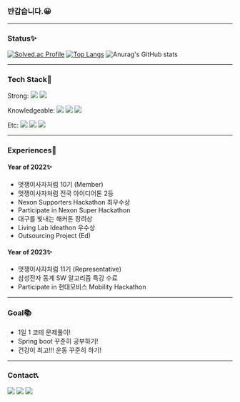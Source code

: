 ### 반갑습니다.😀

---

### Status✨
[![Solved.ac Profile](http://mazassumnida.wtf/api/v2/generate_badge?boj=taegon1998)](https://solved.ac/taegon1998/) 
[![Top Langs](https://github-readme-stats.vercel.app/api/top-langs/?username=taegon98&layout=compact)](https://github.com/taegon98/github-readme-stats)
![Anurag's GitHub stats](https://github-readme-stats.vercel.app/api?username=taegon98&show_icons=true&theme=tokyonight)<br/>

---

### Tech Stack👾
Strong: <img src="https://img.shields.io/badge/spring-6DB33F?style=for-the-badge&logo=spring&logoColor=white"> 
<img src="https://img.shields.io/badge/java-007396?style=for-the-badge&logo=java&logoColor=white"> 
                

Knowledgeable: <img src="https://img.shields.io/badge/c++-00599C?style=for-the-badge&logo=c%2B%2B&logoColor=white">
                <img src="https://img.shields.io/badge/python-3776AB?style=for-the-badge&logo=python&logoColor=white"> 
                <img src="https://img.shields.io/badge/django-092E20?style=for-the-badge&logo=django&logoColor=white">
                
Etc: <img src="https://img.shields.io/badge/html5-E34F26?style=for-the-badge&logo=html5&logoColor=white"> 
                    <img src="https://img.shields.io/badge/css-1572B6?style=for-the-badge&logo=css3&logoColor=white">
                    <img src="https://img.shields.io/badge/amazonaws-232F3E?style=for-the-badge&logo=amazonaws&logoColor=white">
                    
---

### Experiences📜
#### Year of 2022✨
- 멋쟁이사자처럼 10기 (Member)
- 멋쟁이사자처럼 전국 아이디어톤 2등
- Nexon Supporters Hackathon 최우수상
- Participate in Nexon Super Hackathon
- 대구를 빛내는 해커톤 장려상
- Living Lab Ideathon 우수상
- Outsourcing Project (Ed)

#### Year of 2023✨
- 멋쟁이사자처럼 11기 (Representative)
- 삼성전자 동계 SW 알고리즘 특강 수료
- Participate in 현대모비스 Mobility Hackathon
---

### Goal📚
- 1일 1 코테 문제풀이!
- Spring boot 꾸준히 공부하기!
- 건강이 최고!!! 운동 꾸준히 하기!

---

### Contact📞
  <a href="https://velog.io/@taegon1998"><img src="https://img.shields.io/badge/Tech%20Blog-11B48A?style=flat-square&logo=Vimeo&logoColor=white&link=https://taegon.github.io"/></a>
  <a href="https://www.instagram.com/_leetaegon/"><img src="https://img.shields.io/badge/Instagram-E4405F?style=flat-square&logo=Instagram&logoColor=white&link=https://www.instagram.com/_leetaegon/"/></a>
  <a href="mailto:taegon1998@gmail.com"><img src="https://img.shields.io/badge/Gmail-d14836?style=flat-square&logo=Gmail&logoColor=white&link=taegon1998@gmail.com"/></a>
